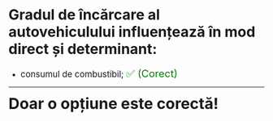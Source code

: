 # Gradul de încărcare al autovehiculului influențează în mod direct și determinant:

- <span style="font-size: larger;">consumul de combustibil; <span style="color: green; font-size: larger;">✅ (Corect)</span></span>

---

<span style="font-size: 30px; font-weight: bold;">**Doar o opțiune este corectă!**</span>